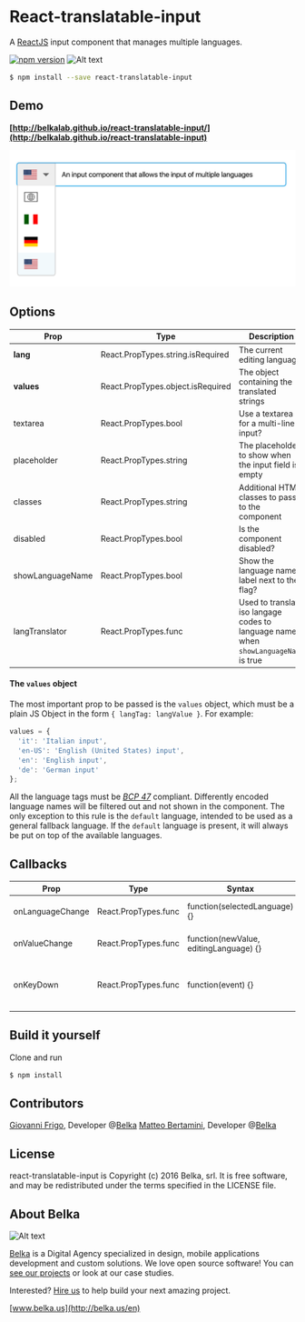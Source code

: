 # React-translatable-input

A [ReactJS](http://facebook.github.io/react/) input component that manages multiple languages.

[![npm version](https://badge.fury.io/js/react-translatable-input.svg)](https://badge.fury.io/js/react-translatable-input)
![Alt text](https://img.shields.io/badge/license-MIT-green.svg?style=flat)

```bash
$ npm install --save react-translatable-input
```

## Demo
**[http://belkalab.github.io/react-translatable-input/](http://belkalab.github.io/react-translatable-input)**

![react-translatable-input screenshot](examples/screen.png)


## Options

| Prop | Type | Description | Default |
|------|------|-------------|---------|
| **lang** | React.PropTypes.string.isRequired | The current editing language | - |
| **values** | React.PropTypes.object.isRequired | The object containing the translated strings | - |
| textarea | React.PropTypes.bool | Use a textarea for a multi-line input? | false |
| placeholder | React.PropTypes.string | The placeholder to show when the input field is empty | - |
| classes | React.PropTypes.string | Additional HTML classes to pass to the component | - |
| disabled | React.PropTypes.bool | Is the component disabled? | false |
| showLanguageName | React.PropTypes.bool | Show the language name label next to the flag? | false |
| langTranslator | React.PropTypes.func | Used to translate iso langage codes to language names  when `showLanguageName` is true | - |

#### The `values` object

The most important prop to be passed is the `values` object, which must be a plain JS Object in the form `{ langTag: langValue }`. For example:

```js
values = {
  'it': 'Italian input',
  'en-US': 'English (United States) input',
  'en': 'English input',
  'de': 'German input'
};
```

All the language tags must be [*BCP 47*](https://www.w3.org/International/articles/language-tags/index.en) compliant. Differently encoded language names will be filtered out and not shown in the component.
The only exception to this rule is the `default` language, intended to be used as a general fallback language. If the `default` language is present, it will always be put on top of the available languages.

## Callbacks

| Prop | Type | Syntax | Description |
|------|------|--------|-------------|
| onLanguageChange| React.PropTypes.func | function(selectedLanguage) {} | Callback on language selection |
| onValueChange| React.PropTypes.func | function(newValue, editingLanguage) {} | Callback on text entered |
| onKeyDown| React.PropTypes.func | function(event) {} | Callback on keydown when text input is focused |

## Build it yourself

Clone and run

```bash
$ npm install
```

## Contributors
[Giovanni Frigo](https://github.com/giovannifrigo), Developer @[Belka](https://github.com/BelkaLab)
[Matteo Bertamini](https://github.com/bertuz), Developer @[Belka](https://github.com/BelkaLab)

## License
react-translatable-input is Copyright (c) 2016 Belka, srl. It is free software, and may be redistributed under the terms specified in the LICENSE file.  

## About Belka
![Alt text](http://s2.postimg.org/rcjk3hf5x/logo_rosso.jpg)

[Belka](http://belka.us/en) is a Digital Agency specialized in design, mobile applications development and custom solutions.
We love open source software! You can [see our projects](http://belka.us/en/portfolio/) or look at our case studies.

Interested? [Hire us](http://belka.us/en/contacts/) to help build your next amazing project.

[www.belka.us](http://belka.us/en)
